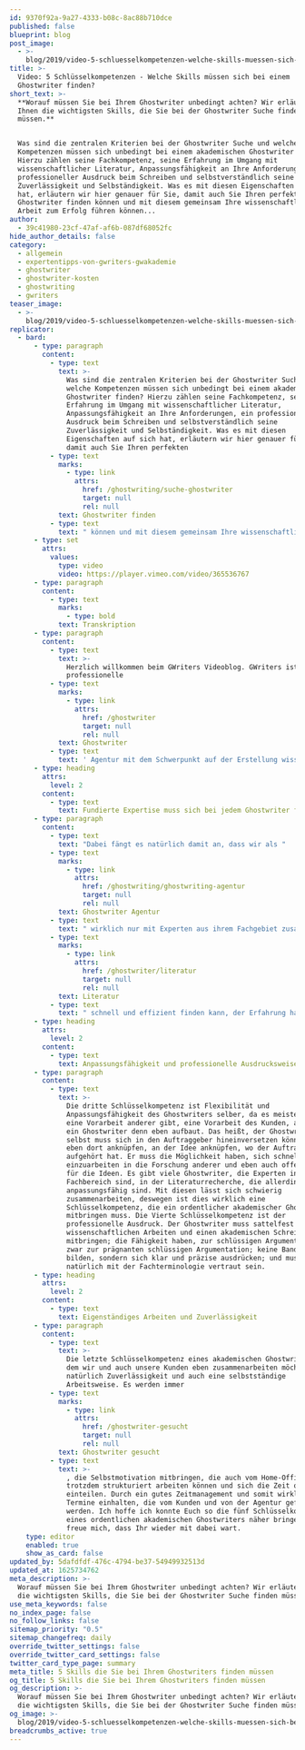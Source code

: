 ```yaml
---
id: 9370f92a-9a27-4333-b08c-8ac88b710dce
published: false
blueprint: blog
post_image:
  - >-
    blog/2019/video-5-schluesselkompetenzen-welche-skills-muessen-sich-bei-einem-ghostwriter-finden/fu__nf_schlu__sselkompetenzen_classic_thumbnail.jpg
title: >-
  Video: 5 Schlüsselkompetenzen - Welche Skills müssen sich bei einem
  Ghostwriter finden?
short_text: >-
  **Worauf müssen Sie bei Ihrem Ghostwriter unbedingt achten? Wir erläutern
  Ihnen die wichtigsten Skills, die Sie bei der Ghostwriter Suche finden
  müssen.**


  Was sind die zentralen Kriterien bei der Ghostwriter Suche und welche
  Kompetenzen müssen sich unbedingt bei einem akademischen Ghostwriter finden?
  Hierzu zählen seine Fachkompetenz, seine Erfahrung im Umgang mit
  wissenschaftlicher Literatur, Anpassungsfähigkeit an Ihre Anforderungen, ein
  professioneller Ausdruck beim Schreiben und selbstverständlich seine
  Zuverlässigkeit und Selbständigkeit. Was es mit diesen Eigenschaften auf sich
  hat, erläutern wir hier genauer für Sie, damit auch Sie Ihren perfekten
  Ghostwriter finden können und mit diesem gemeinsam Ihre wissenschaftliche
  Arbeit zum Erfolg führen können...
author:
  - 39c41980-23cf-47af-af6b-087df68052fc
hide_author_details: false
category:
  - allgemein
  - expertentipps-von-gwriters-gwakademie
  - ghostwriter
  - ghostwriter-kosten
  - ghostwriting
  - gwriters
teaser_image:
  - >-
    blog/2019/video-5-schluesselkompetenzen-welche-skills-muessen-sich-bei-einem-ghostwriter-finden/fu__nf_schlu__sselkompetenzen_classic_thumbnail.jpg
replicator:
  - bard:
      - type: paragraph
        content:
          - type: text
            text: >-
              Was sind die zentralen Kriterien bei der Ghostwriter Suche und
              welche Kompetenzen müssen sich unbedingt bei einem akademischen
              Ghostwriter finden? Hierzu zählen seine Fachkompetenz, seine
              Erfahrung im Umgang mit wissenschaftlicher Literatur,
              Anpassungsfähigkeit an Ihre Anforderungen, ein professioneller
              Ausdruck beim Schreiben und selbstverständlich seine
              Zuverlässigkeit und Selbständigkeit. Was es mit diesen
              Eigenschaften auf sich hat, erläutern wir hier genauer für Sie,
              damit auch Sie Ihren perfekten
          - type: text
            marks:
              - type: link
                attrs:
                  href: /ghostwriting/suche-ghostwriter
                  target: null
                  rel: null
            text: Ghostwriter finden
          - type: text
            text: " können und mit diesem gemeinsam Ihre wissenschaftliche Arbeit zum Erfolg führen können."
      - type: set
        attrs:
          values:
            type: video
            video: https://player.vimeo.com/video/365536767
      - type: paragraph
        content:
          - type: text
            marks:
              - type: bold
            text: Transkription
      - type: paragraph
        content:
          - type: text
            text: >-
              Herzlich willkommen beim GWriters Videoblog. GWriters ist eine
              professionelle
          - type: text
            marks:
              - type: link
                attrs:
                  href: /ghostwriter
                  target: null
                  rel: null
            text: Ghostwriter
          - type: text
            text: ' Agentur mit dem Schwerpunkt auf der Erstellung wissenschaftlicher Texte. Heute haben wir das Thema "5 Schlüsselkompetenzen - diese Skills müssen sich bei einem professionellen Ghostwriter finden lassen". Wir schauen uns dazu einmal die fünf Schlüsselkompetenzen an, welcher ein professioneller akademischer Ghostwriter mitbringen muss.'
      - type: heading
        attrs:
          level: 2
        content:
          - type: text
            text: Fundierte Expertise muss sich bei jedem Ghostwriter finden
      - type: paragraph
        content:
          - type: text
            text: "Dabei fängt es natürlich damit an, dass wir als "
          - type: text
            marks:
              - type: link
                attrs:
                  href: /ghostwriting/ghostwriting-agentur
                  target: null
                  rel: null
            text: Ghostwriter Agentur
          - type: text
            text: " wirklich nur mit Experten aus ihrem Fachgebiet zusammenarbeiten. Der Ghostwriter muss also absolute Kompetenz in seinem Fachgebiet mitbringen und nicht nur Kompetenz auf seinem Fachgebiet aufweisen, sondern eben auch Erfahrung mit wissenschaftlichen Publikationen, mit empirischer Forschung und mit dem Schreiben von Arbeiten an sich mitbringen. Die zweite Schlüsselkompetenz ist, dass der Ghostwriter Experte in der Literaturrecherche ist. Die Literaturrecherche ist der wichtigste Baustein, mitunter, einer wissenschaftlichen Arbeit, dementsprechend muss er ein Experte darin sein. Ein Ghostwriter, der "
          - type: text
            marks:
              - type: link
                attrs:
                  href: /ghostwriter/literatur
                  target: null
                  rel: null
            text: Literatur
          - type: text
            text: " schnell und effizient finden kann, der Erfahrung hat im Umgang mit diversen Literaturdatenbanken und weiß, wie man nach entsprechender Literatur sucht und auch weiß, wie man die Qualität von quellen beurteilt und einschätzt."
      - type: heading
        attrs:
          level: 2
        content:
          - type: text
            text: Anpassungsfähigkeit und professionelle Ausdrucksweise
      - type: paragraph
        content:
          - type: text
            text: >-
              Die dritte Schlüsselkompetenz ist Flexibilität und
              Anpassungsfähigkeit des Ghostwriters selber, da es meistens auch
              eine Vorarbeit anderer gibt, eine Vorarbeit des Kunden, auf die
              ein Ghostwriter denn eben aufbaut. Das heißt, der Ghostwriter
              selbst muss sich in den Auftraggeber hineinversetzen können und
              eben dort anknüpfen, an der Idee anknüpfen, wo der Auftraggeber
              aufgehört hat. Er muss die Möglichkeit haben, sich schnell
              einzuarbeiten in die Forschung anderer und eben auch offen sein
              für die Ideen. Es gibt viele Ghostwriter, die Experten in ihrem
              Fachbereich sind, in der Literaturrecherche, die allerdings nicht
              anpassungsfähig sind. Mit diesen lässt sich schwierig
              zusammenarbeiten, deswegen ist dies wirklich eine
              Schlüsselkompetenz, die ein ordentlicher akademischer Ghostwriter
              mitbringen muss. Die Vierte Schlüsselkompetenz ist der
              professionelle Ausdruck. Der Ghostwriter muss sattelfest sein im
              wissenschaftlichen Arbeiten und einen akademischen Schreibstil
              mitbringen; die Fähigkeit haben, zur schlüssigen Argumentation und
              zwar zur prägnanten schlüssigen Argumentation; keine Bandwurmsätze
              bilden, sondern sich klar und präzise ausdrücken; und muss
              natürlich mit der Fachterminologie vertraut sein.
      - type: heading
        attrs:
          level: 2
        content:
          - type: text
            text: Eigenständiges Arbeiten und Zuverlässigkeit
      - type: paragraph
        content:
          - type: text
            text: >-
              Die letzte Schlüsselkompetenz eines akademischen Ghostwriters, mit
              dem wir und auch unsere Kunden eben zusammenarbeiten möchten, ist
              natürlich Zuverlässigkeit und auch eine selbstständige
              Arbeitsweise. Es werden immer
          - type: text
            marks:
              - type: link
                attrs:
                  href: /ghostwriter-gesucht
                  target: null
                  rel: null
            text: Ghostwriter gesucht
          - type: text
            text: >-
              , die Selbstmotivation mitbringen, die auch vom Home-Office
              trotzdem strukturiert arbeiten können und sich die Zeit ordentlich
              einteilen. Durch ein gutes Zeitmanagement und somit wirklich alle
              Termine einhalten, die vom Kunden und von der Agentur gefordert
              werden. Ich hoffe ich konnte Euch so die fünf Schlüsselkompetenzen
              eines ordentlichen akademischen Ghostwriters näher bringen und
              freue mich, dass Ihr wieder mit dabei wart.
    type: editor
    enabled: true
    show_as_card: false
updated_by: 5dafdfdf-476c-4794-be37-54949932513d
updated_at: 1625734762
meta_description: >-
  Worauf müssen Sie bei Ihrem Ghostwriter unbedingt achten? Wir erläutern Ihnen
  die wichtigsten Skills, die Sie bei der Ghostwriter Suche finden müssen.
use_meta_keywords: false
no_index_page: false
no_follow_links: false
sitemap_priority: "0.5"
sitemap_changefreq: daily
override_twitter_settings: false
override_twitter_card_settings: false
twitter_card_type_page: summary
meta_title: 5 Skills die Sie bei Ihrem Ghostwriters finden müssen
og_title: 5 Skills die Sie bei Ihrem Ghostwriters finden müssen
og_description: >-
  Worauf müssen Sie bei Ihrem Ghostwriter unbedingt achten? Wir erläutern Ihnen
  die wichtigsten Skills, die Sie bei der Ghostwriter Suche finden müssen.
og_image: >-
  blog/2019/video-5-schluesselkompetenzen-welche-skills-muessen-sich-bei-einem-ghostwriter-finden/fu__nf_schlu__sselkompetenzen_classic_thumbnail.jpg
breadcrumbs_active: true
---
```

